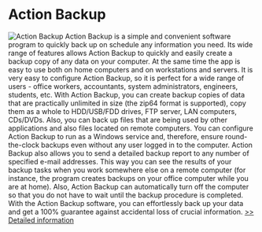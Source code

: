# Action Backup
![Action Backup](https://mycommerce.akamaized.net/api/pimages/P300740499/BIG/300740499.JPG)
Action Backup is a simple and convenient software program to quickly back up on schedule any information you need. Its wide range of features allows Action Backup to quickly and easily create a backup copy of any data on your computer. At the same time the app is easy to use both on home computers and on workstations and servers. It is very easy to configure Action Backup, so it is perfect for a wide range of users - office workers, accountants, system administrators, engineers, students, etc.
With Action Backup, you can create backup copies of data that are practically unlimited in size (the zip64 format is supported), copy them as a whole to HDD/USB/FDD drives, FTP server, LAN computers, CDs/DVDs. Also, you can back up files that are being used by other applications and also files located on remote computers. You can configure Action Backup to run as a Windows service and, therefore, ensure round-the-clock backups even without any user logged in to the computer. Action Backup also allows you to send a detailed backup report to any number of specified e-mail addresses. This way you can see the results of your backup tasks when you work somewhere else on a remote computer (for instance, the program creates backups on your office computer while you are at home). Also, Action Backup can automatically turn off the computer so that you do not have to wait until the backup procedure is completed.
With the Action Backup software, you can effortlessly back up your data and get a 100% guarantee against accidental loss of crucial information.
[>> Detailed information](https://secure.shareit.com/shareit/product.html?productid=300740499&affiliateid=200057808)